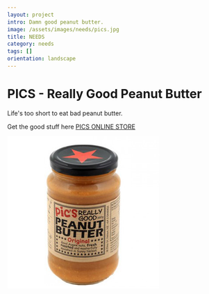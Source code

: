 ```yaml
---
layout: project
intro: Damn good peanut butter.  
image: /assets/images/needs/pics.jpg
title: NEEDS
category: needs
tags: []
orientation: landscape
---
```


# PICS - Really Good Peanut Butter

Life's too short to eat bad peanut butter. 

Get the good stuff here <a href="http://reallygood.co.nz/online-stores/" target="_blank">PICS ONLINE STORE</a>

![](/assets/images/needs/pics.jpg)

